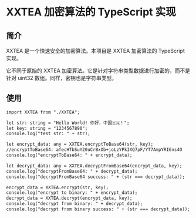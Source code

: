 # XXTEA 加密算法的 TypeScript 实现

## 简介

XXTEA 是一个快速安全的加密算法。本项目是 XXTEA 加密算法的 TypeScript 实现。

它不同于原始的 XXTEA 加密算法。它是针对字符串类型数据进行加密的，而不是针对 uint32 数组。同样，密钥也是字符串类型。

## 使用

```html
import XXTEA from "./XXTEA";

let str: string = "Hello World! 你好，中国🇨🇳！";
let key: string = "1234567890";
console.log("test str: " + str);

let encrypt_data: any = XXTEA.encryptToBase64(str, key);
//encryptToBase64: afecHTbSuY20uCrBxOb+joLzYPkIXQ7pF/YT7AmpYRI6ns4O
console.log("encryptToBase64: " + encrypt_data);

let decrypt_data: any = XXTEA.decryptFromBase64(encrypt_data, key);
console.log("decryptFromBase64: " + decrypt_data);
console.log("decryptFromBase64 success: " + (str === decrypt_data));

encrypt_data = XXTEA.encrypt(str, key);
console.log("encrypt to binary: " + encrypt_data);
decrypt_data = XXTEA.decrypt(encrypt_data, key);
console.log("decrypt from binary: " + decrypt_data);
console.log("decrypt from binary success: " + (str === decrypt_data));
```

